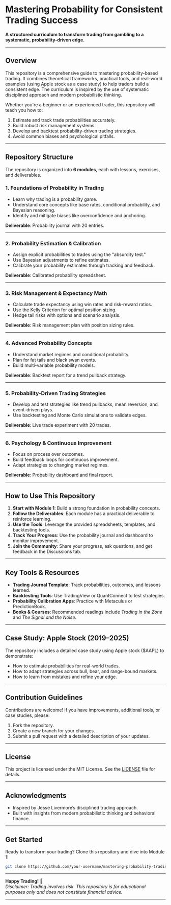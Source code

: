 # Mastering Probability for Consistent Trading Success  
**A structured curriculum to transform trading from gambling to a systematic, probability-driven edge.**  

---

## **Overview**  
This repository is a comprehensive guide to mastering probability-based trading. It combines theoretical frameworks, practical tools, and real-world examples (using Apple stock as a case study) to help traders build a consistent edge. The curriculum is inspired by the use of systematic disciplined approach and modern probabilistic thinking.  

Whether you're a beginner or an experienced trader, this repository will teach you how to:  
1. Estimate and track trade probabilities accurately.  
2. Build robust risk management systems.  
3. Develop and backtest probability-driven trading strategies.  
4. Avoid common biases and psychological pitfalls.  

---

## **Repository Structure**  
The repository is organized into **6 modules**, each with lessons, exercises, and deliverables.  

### **1. Foundations of Probability in Trading**  
- Learn why trading is a probability game.  
- Understand core concepts like base rates, conditional probability, and Bayesian reasoning.  
- Identify and mitigate biases like overconfidence and anchoring.  

**Deliverable**: Probability journal with 20 entries.  

---

### **2. Probability Estimation & Calibration**  
- Assign explicit probabilities to trades using the "absurdity test."  
- Use Bayesian adjustments to refine estimates.  
- Calibrate your probability estimates through tracking and feedback.  

**Deliverable**: Calibrated probability spreadsheet.  

---

### **3. Risk Management & Expectancy Math**  
- Calculate trade expectancy using win rates and risk-reward ratios.  
- Use the Kelly Criterion for optimal position sizing.  
- Hedge tail risks with options and scenario analysis.  

**Deliverable**: Risk management plan with position sizing rules.  

---

### **4. Advanced Probability Concepts**  
- Understand market regimes and conditional probability.  
- Plan for fat tails and black swan events.  
- Build multi-variable probability models.  

**Deliverable**: Backtest report for a trend pullback strategy.  

---

### **5. Probability-Driven Trading Strategies**  
- Develop and test strategies like trend pullbacks, mean reversion, and event-driven plays.  
- Use backtesting and Monte Carlo simulations to validate edges.  

**Deliverable**: Live trade experiment with 20 trades.  

---

### **6. Psychology & Continuous Improvement**  
- Focus on process over outcomes.  
- Build feedback loops for continuous improvement.  
- Adapt strategies to changing market regimes.  

**Deliverable**: Probability dashboard and final report.  

---

## **How to Use This Repository**  
1. **Start with Module 1**: Build a strong foundation in probability concepts.  
2. **Follow the Deliverables**: Each module has a practical deliverable to reinforce learning.  
3. **Use the Tools**: Leverage the provided spreadsheets, templates, and backtesting tools.  
4. **Track Your Progress**: Use the probability journal and dashboard to monitor improvement.  
5. **Join the Community**: Share your progress, ask questions, and get feedback in the Discussions tab.  

---

## **Key Tools & Resources**  
- **Trading Journal Template**: Track probabilities, outcomes, and lessons learned.  
- **Backtesting Tools**: Use TradingView or QuantConnect to test strategies.  
- **Probability Calibration Apps**: Practice with Metaculus or PredictionBook.  
- **Books & Courses**: Recommended readings include *Trading in the Zone* and *The Signal and the Noise*.  

---

## **Case Study: Apple Stock (2019–2025)**  
The repository includes a detailed case study using Apple stock ($AAPL) to demonstrate:  
- How to estimate probabilities for real-world trades.  
- How to adapt strategies across bull, bear, and range-bound markets.  
- How to learn from mistakes and refine your edge.  

---

## **Contribution Guidelines**  
Contributions are welcome! If you have improvements, additional tools, or case studies, please:  
1. Fork the repository.  
2. Create a new branch for your changes.  
3. Submit a pull request with a detailed description of your updates.  

---

## **License**  
This project is licensed under the MIT License. See the [LICENSE](LICENSE) file for details.  

---

## **Acknowledgments**  
- Inspired by Jesse Livermore’s disciplined trading approach.  
- Built with insights from modern probabilistic thinking and behavioral finance.  

---

## **Get Started**  
Ready to transform your trading? Clone this repository and dive into Module 1!  

```bash
git clone https://github.com/your-username/mastering-probability-trading.git
```

---

**Happy Trading!** 🎯  
*Disclaimer: Trading involves risk. This repository is for educational purposes only and does not constitute financial advice.*  

--- 


